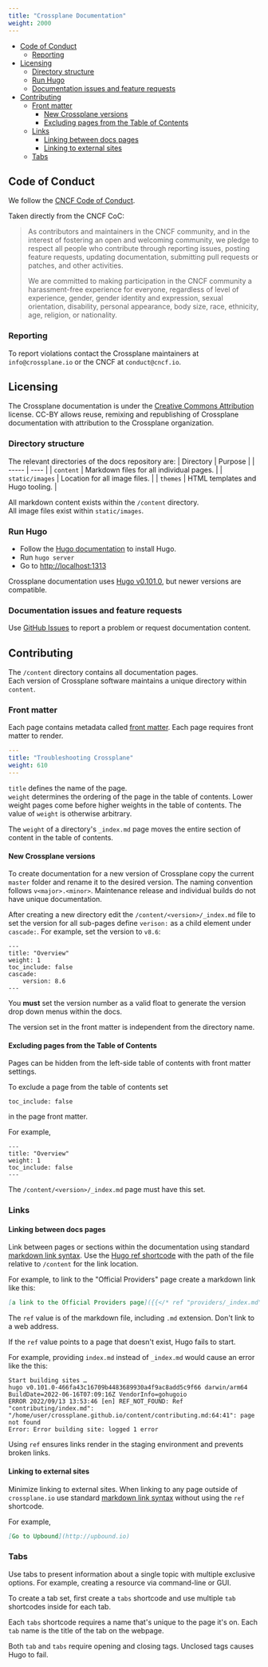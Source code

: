 ```yaml
---
title: "Crossplane Documentation"
weight: 2000
---
```


- [Code of Conduct](#code-of-conduct)
  - [Reporting](#reporting)
- [Licensing](#licensing)
  - [Directory structure](#directory-structure)
  - [Run Hugo](#run-hugo)
  - [Documentation issues and feature requests](#documentation-issues-and-feature-requests)
- [Contributing](#contributing)
  - [Front matter](#front-matter)
    - [New Crossplane versions](#new-crossplane-versions)
    - [Excluding pages from the Table of Contents](#excluding-pages-from-the-table-of-contents)
  - [Links](#links)
    - [Linking between docs pages](#linking-between-docs-pages)
    - [Linking to external sites](#linking-to-external-sites)
  - [Tabs](#tabs)

## Code of Conduct
We follow the [CNCF Code of Conduct](https://github.com/cncf/foundation/blob/main/code-of-conduct.md).

Taken directly from the CNCF CoC:
>As contributors and maintainers in the CNCF community, and in the interest of fostering an open and welcoming community, we pledge to respect all people who contribute through reporting issues, posting feature requests, updating documentation, submitting pull requests or patches, and other activities.
>  
>We are committed to making participation in the CNCF community a harassment-free experience for everyone, regardless of level of experience, gender, gender identity and expression, sexual orientation, disability, personal appearance, body size, race, ethnicity, age, religion, or nationality.

### Reporting
To report violations contact the Crossplane maintainers at `info@crossplane.io` or the CNCF at `conduct@cncf.io`.

## Licensing
The Crossplane documentation is under the [Creative Commons Attribution](https://creativecommons.org/licenses/by/4.0/) license. CC-BY allows reuse, remixing and republishing of Crossplane documentation with attribution to the Crossplane organization.


### Directory structure
The relevant directories of the docs repository are:
| Directory | Purpose |
| ----- | ---- |
| `content` | Markdown files for all individual pages. |
| `static/images` | Location for all image files.  |
| `themes` | HTML templates and Hugo tooling. |

All markdown content exists within the `/content` directory.   
All image files exist within `static/images`.

### Run Hugo
* Follow the [Hugo documentation](https://gohugo.io/getting-started/installing/) to install Hugo.
* Run `hugo server`
* Go to [http://localhost:1313](http://localhost:1313)

Crossplane documentation uses [Hugo v0.101.0](https://github.com/gohugoio/hugo/releases/tag/v0.101.0), but newer versions are compatible.

### Documentation issues and feature requests
Use [GitHub Issues](https://github.com/crossplane/crossplane.github.io/issues) to report a problem or request documentation content.

## Contributing

The `/content` directory contains all documentation pages.  
Each version of Crossplane software maintains a unique directory within `content`.

### Front matter
Each page contains metadata called [front matter](https://gohugo.io/content-management/front-matter/). Each page requires front matter to render.

```yaml
---
title: "Troubleshooting Crossplane"
weight: 610
---
```

`title` defines the name of the page.  
`weight` determines the ordering of the page in the table of contents. Lower weight pages come before higher weights in the table of contents. The value of `weight` is otherwise arbitrary.

The `weight` of a directory's `_index.md` page moves the entire section of content in the table of contents.

#### New Crossplane versions
To create documentation for a new version of Crossplane copy the current `master` folder and rename it to the desired version. 
The naming convention follows `v<major>.<minor>`. Maintenance release and individual builds do not have unique documentation. 

After creating a new directory edit the `/content/<version>/_index.md` file to set the version for all sub-pages define `verison:` as a child element under `cascade:`. 
For example, set the version to `v8.6`:
```
---
title: "Overview"
weight: 1
toc_include: false
cascade:
    version: 8.6
---
```

You **must** set the version number as a valid float to generate the version drop down menus within the docs.

The version set in the front matter is independent from the directory name.

#### Excluding pages from the Table of Contents
Pages can be hidden from the left-side table of contents with front matter settings. 

To exclude a page from the table of contents set  

`toc_include: false`  

in the page front matter. 

For example, 

```
---
title: "Overview"
weight: 1
toc_include: false
---
```

The `/content/<version>/_index.md` page must have this set.

### Links
#### Linking between docs pages
Link between pages or sections within the documentation using standard [markdown link syntax](https://www.markdownguide.org/basic-syntax/#links). Use the [Hugo ref shortcode](https://gohugo.io/content-management/shortcodes/#ref-and-relref) with the path of the file relative to `/content` for the link location.

For example, to link to the "Official Providers" page create a markdown link like this:

```markdown
[a link to the Official Providers page]({{</* ref "providers/_index.md" */>}})
```

The `ref` value is of the markdown file, including `.md` extension. Don't link to a web address.

If the `ref` value points to a page that doesn't exist, Hugo fails to start. 

For example, providing `index.md` instead of `_index.md` would cause an error like the this:
```shell
Start building sites …
hugo v0.101.0-466fa43c16709b4483689930a4f9ac8add5c9f66 darwin/arm64 BuildDate=2022-06-16T07:09:16Z VendorInfo=gohugoio
ERROR 2022/09/13 13:53:46 [en] REF_NOT_FOUND: Ref "contributing/index.md": "/home/user/crossplane.github.io/content/contributing.md:64:41": page not found
Error: Error building site: logged 1 error
```

Using `ref` ensures links render in the staging environment and prevents broken links.

#### Linking to external sites
Minimize linking to external sites. When linking to any page outside of `crossplane.io` use standard [markdown link syntax](https://www.markdownguide.org/basic-syntax/#links) without using the `ref` shortcode.

For example, 
```markdown
[Go to Upbound](http://upbound.io)
```

### Tabs
Use tabs to present information about a single topic with multiple exclusive options. For example, creating a resource via command-line or GUI. 

To create a tab set, first create a `tabs` shortcode and use multiple `tab` shortcodes inside for each tab.

Each `tabs` shortcode requires a name that's unique to the page it's on. Each `tab` name is the title of the tab on the webpage. 



Both `tab` and `tabs` require opening and closing tags. Unclosed tags causes Hugo to fail.

